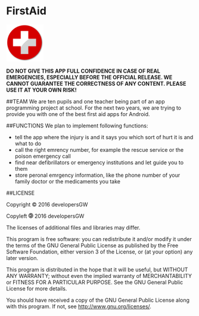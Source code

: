# FirstAid 
<img src="firstaid_icon.png" height=100em>

**DO NOT GIVE THIS APP FULL CONFIDENCE IN CASE OF REAL EMERGENCIES, ESPECIALLY BEFORE THE OFFICIAL RELEASE. WE CANNOT GUARANTEE THE CORRECTNESS OF ANY CONTENT. PLEASE USE IT AT YOUR OWN RISK!**

##TEAM
We are ten pupils and one teacher being part of an app programming project at school. For the next two years, we are trying to provide you with one of the best first aid apps for Android.

##FUNCTIONS
We plan to implement following functions:
* tell the app where the injury is and it says you which sort of hurt it is and what to do
* call the right emrency number, for example the rescue service or the poison emergency call
* find near defibrillators or emergency institutions and let guide you to them
* store peronal emrgency information, like the phone number of your family doctor or the medicaments you take


##LICENSE

Copyright © 2016 developersGW

Copyleft <img src="Copyleft.svg.png" height=12.5em> 2016 developersGW

The licenses of additional files and libraries may differ.

This program is free software: you can redistribute it and/or modify
it under the terms of the GNU General Public License as published by
the Free Software Foundation, either version 3 of the License, or
(at your option) any later version.

This program is distributed in the hope that it will be useful,
but WITHOUT ANY WARRANTY; without even the implied warranty of
MERCHANTABILITY or FITNESS FOR A PARTICULAR PURPOSE.  See the
GNU General Public License for more details.

You should have received a copy of the GNU General Public License
along with this program.  If not, see <http://www.gnu.org/licenses/>.
